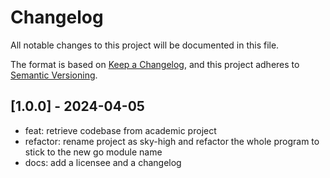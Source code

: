 # Changelog

All notable changes to this project will be documented in this file.

The format is based on 
[Keep a Changelog](https://keepachangelog.com/en/1.0.0/),
and this project adheres to
[Semantic Versioning](https://semver.org/spec/v2.0.0.html).

## [1.0.0] - 2024-04-05
- feat: retrieve codebase from academic project
- refactor: rename project as sky-high and refactor the whole program to stick to the new go module name
- docs: add a licensee and a changelog
